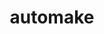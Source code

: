 ---
title: "automake"
layout: cache
categories: [package, v0.18.1]
meta: {"versions": ["1.16.5"], "compilers": ["gcc@=7.3.1", "gcc@=7.5.0", "gcc@=8.4.0"], "oss": ["amzn2", "ubuntu18.04"], "platforms": ["linux"], "targets": ["aarch64", "graviton2", "x86_64", "x86_64_v3", "x86_64_v4"], "stacks": ["aws-ahug", "aws-ahug-aarch64", "aws-isc", "aws-isc-aarch64", "build_systems", "data-vis-sdk", "e4s", "radiuss", "root", "tutorial"], "num_specs": 6, "num_specs_by_stack": {"root": 6, "aws-ahug": 2, "aws-isc": 2, "aws-ahug-aarch64": 2, "aws-isc-aarch64": 2, "tutorial": 2, "data-vis-sdk": 1, "build_systems": 1, "radiuss": 1, "e4s": 1}}
spec_details: [{"hash": "mqp4s756vpfhc7opc57h6cf2dwl4mbvq", "compiler": "gcc@=7.3.1", "versions": ["1.16.5"], "os": "amzn2", "platform": "linux", "target": "x86_64_v4", "variants": [], "stacks": ["root", "aws-ahug", "aws-isc"], "size": "-", "tarball": "https://binaries.spack.io/releases/v0.18.1/build_cache/linux-amzn2-x86_64_v4/gcc-7.3.1/automake-1.16.5/linux-amzn2-x86_64_v4-gcc-7.3.1-automake-1.16.5-mqp4s756vpfhc7opc57h6cf2dwl4mbvq.spack"}, {"hash": "dvbhmjh6ujf7zu4ivf3teugbtubzkss5", "compiler": "gcc@=7.3.1", "versions": ["1.16.5"], "os": "amzn2", "platform": "linux", "target": "graviton2", "variants": [], "stacks": ["aws-ahug-aarch64", "root", "aws-isc-aarch64"], "size": "-", "tarball": "https://binaries.spack.io/releases/v0.18.1/build_cache/linux-amzn2-graviton2/gcc-7.3.1/automake-1.16.5/linux-amzn2-graviton2-gcc-7.3.1-automake-1.16.5-dvbhmjh6ujf7zu4ivf3teugbtubzkss5.spack"}, {"hash": "6vk5ehdtjzgcvug6vuwh2mmkjhg2pn2z", "compiler": "gcc@=7.5.0", "versions": ["1.16.5"], "os": "ubuntu18.04", "platform": "linux", "target": "x86_64", "variants": [], "stacks": ["root", "tutorial", "data-vis-sdk", "build_systems", "radiuss", "e4s"], "size": "-", "tarball": "https://binaries.spack.io/releases/v0.18.1/build_cache/linux-ubuntu18.04-x86_64/gcc-7.5.0/automake-1.16.5/linux-ubuntu18.04-x86_64-gcc-7.5.0-automake-1.16.5-6vk5ehdtjzgcvug6vuwh2mmkjhg2pn2z.spack"}, {"hash": "anp25ggvspwxvy6zi6skx27qpp4nclds", "compiler": "gcc@=7.3.1", "versions": ["1.16.5"], "os": "amzn2", "platform": "linux", "target": "aarch64", "variants": [], "stacks": ["aws-ahug-aarch64", "root", "aws-isc-aarch64"], "size": "-", "tarball": "https://binaries.spack.io/releases/v0.18.1/build_cache/linux-amzn2-aarch64/gcc-7.3.1/automake-1.16.5/linux-amzn2-aarch64-gcc-7.3.1-automake-1.16.5-anp25ggvspwxvy6zi6skx27qpp4nclds.spack"}, {"hash": "2uhimi737za5jxyk777d2f4dakpz3hh4", "compiler": "gcc@=7.3.1", "versions": ["1.16.5"], "os": "amzn2", "platform": "linux", "target": "x86_64_v3", "variants": [], "stacks": ["root", "aws-ahug", "aws-isc"], "size": "-", "tarball": "https://binaries.spack.io/releases/v0.18.1/build_cache/linux-amzn2-x86_64_v3/gcc-7.3.1/automake-1.16.5/linux-amzn2-x86_64_v3-gcc-7.3.1-automake-1.16.5-2uhimi737za5jxyk777d2f4dakpz3hh4.spack"}, {"hash": "62t26ck3fvn4zfwfylsx3efqpyn5iqbz", "compiler": "gcc@=8.4.0", "versions": ["1.16.5"], "os": "ubuntu18.04", "platform": "linux", "target": "x86_64", "variants": [], "stacks": ["root", "tutorial"], "size": "-", "tarball": "https://binaries.spack.io/releases/v0.18.1/build_cache/linux-ubuntu18.04-x86_64/gcc-8.4.0/automake-1.16.5/linux-ubuntu18.04-x86_64-gcc-8.4.0-automake-1.16.5-62t26ck3fvn4zfwfylsx3efqpyn5iqbz.spack"}]
---